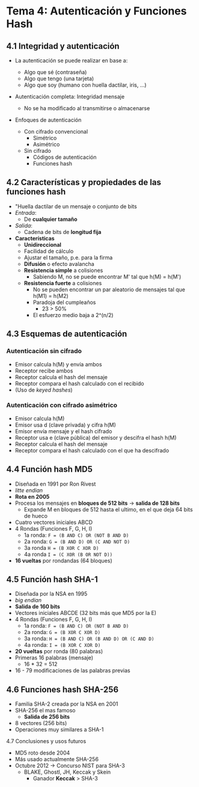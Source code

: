 # Tema 4: Autenticación y Funciones Hash

## 4.1 Integridad y autenticación

- La autenticación se puede realizar en base a:
    - Algo que sé (contraseña)
    - Algo que tengo (una tarjeta)
    - Algo que soy (humano con huella dactilar, iris, ...)

- Autenticación completa: Integridad mensaje
    - No se ha modificado al transmitirse o almacenarse

- Enfoques de autenticación
    - Con cifrado convencional
        - Simétrico
        - Asimétrico
    - Sin cifrado
        - Códigos de autenticación
        - Funciones hash

## 4.2 Características y propiedades de las funciones hash

- "Huella dactilar de un mensaje o conjunto de bits
- *Entrada*:
    - De **cualquier tamaño**
- *Salida*:
    - Cadena de bits de **longitud fija**
- **Características**
    - **Unidireccional**
    - Facilidad de cálculo
    - Ajustar el tamaño, p.e. para la firma
    - **Difusión** o efecto avalancha
    - **Resistencia simple** a colisiones
        - Sabiendo M, no se puede encontrar M' tal que h(M) = h(M')
    - **Resistencia fuerte** a colisiones
        - No se pueden encontrar un par aleatorio de mensajes tal que h(M1) = h(M2)
        - Paradoja del cumpleaños
            - 23 > 50%
        - El esfuerzo medio baja a 2^(n/2)

## 4.3 Esquemas de autenticación

### Autenticación sin cifrado

- Emisor calcula h(M) y envía ambos
- Receptor recibe ambos
- Receptor calcula el hash del mensaje
- Receptor compara el hash calculado con el recibido
- (Uso de *keyed hashes*)

### Autenticación con cifrado asimétrico

- Emisor calcula h(M)
- Emisor usa d (clave privada) y cifra h(M)
- Emisor envía mensaje y el hash cifrado
- Receptor usa e (clave pública) del emisor y descifra el hash h(M)
- Receptor calcula el hash del mensaje
- Receptor compara el hash calculado con el que ha descifrado

## 4.4 Función hash MD5

- Diseñada en 1991 por Ron Rivest
- *litte endian*
- **Rota en 2005**
- Procesa los mensajes en **bloques de 512 bits** → **salida de 128 bits**
    - Expande M en bloques de 512 hasta el ultimo, en el que deja 64 bits de hueco
- Cuatro vectores iniciales ABCD
- 4 Rondas (Funciones F, G, H, I)
    - 1a ronda: `F = (B AND C) OR (NOT B AND D)`
    - 2a ronda: `G = (B AND D) OR (C AND NOT D)`
    - 3a ronda `H = (B XOR C XOR D)`
    - 4a ronda `I = (C XOR (B OR NOT D))`
- **16 vueltas** por rondandas (64 bloques)

## 4.5 Función hash SHA-1

- Diseñada por la NSA en 1995
- *big endian*
- **Salida de 160 bits**
- Vectores iniciales ABCDE (32 bits más que MD5 por la E)
- 4 Rondas (Funciones F, G, H, I)
    - 1a ronda: `F = (B AND C) OR (NOT B AND D)`
    - 2a ronda: `G = (B XOR C XOR D)`
    - 3a ronda: `H = (B AND C) OR (B AND D) OR (C AND D)`
    - 4a ronda: `I = (B XOR C XOR D)`
- **20 vueltas** por ronda (80 palabras)
- Primeras 16 palabras (mensaje)
    - 16 * 32 = 512
- 16 - 79 modificaciones de las palabras previas

## 4.6 Funciones hash SHA-256

- Familia SHA-2 creada por la NSA en 2001
- SHA-256 el mas famoso
    - **Salida de 256 bits**
- 8 vectores (256 bits)
- Operaciones muy similares a SHA-1

4.7 Conclusiones y usos futuros

- MD5 roto desde 2004
- Más usado actualmente SHA-256
- Octubre 2012 → Concurso NIST para SHA-3
    - BLAKE, Ghostl, JH, Keccak y Skein
        - Ganador **Keccak** > SHA-3
